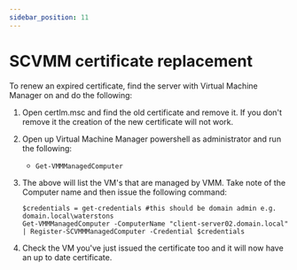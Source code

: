 ```yaml
---
sidebar_position: 11
---
```


# SCVMM certificate replacement


To renew an expired certificate, find the server with Virtual Machine Manager on and do the following:
	
1. Open certlm.msc and find the old certificate and remove it. If you don't remove it the creation of the new certificate will not work.
2. Open up Virtual Machine Manager powershell as administrator and run the following:
	- ` Get-VMMManagedComputer `

3. The above will list the VM's that are managed by VMM. Take note of the Computer name and then issue the following command:
	```
	$credentials = get-credentials #this should be domain admin e.g. domain.local\waterstons
	Get-VMMManagedComputer -ComputerName "client-server02.domain.local" | Register-SCVMMManagedComputer -Credential $credentials
	```

3. Check the VM you've just issued the certificate too and it will now have an up to date certificate.
